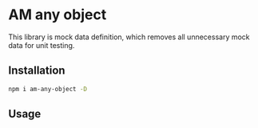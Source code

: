 # AM any object

This library is mock data definition, which removes all unnecessary mock data for unit testing.

## Installation

```bash
npm i am-any-object -D
```

## Usage

```typescript
```